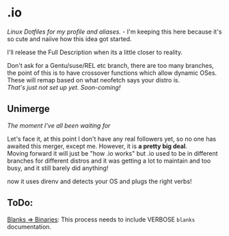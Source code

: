 # .io
_Linux Dotfiles for my profile and aliases._ - I'm keeping this here because it's so cute and naiive how this idea got started.

I'll release the Full Description when its a little closer to reality.  

Don't ask for a Gentu/suse/REL etc branch, there are too many branches, the point of this is to have crossover functions which allow dynamic OSes.  
These will remap based on what neofetch says your distro is.  
_That's just not set up yet. Soon-coming!_

## Unimerge  
_The moment I've all been waiting for_

Let's face it, at this point I don't have any real followers yet, so no one has awaited this merger, except me. However, it is __a pretty big deal__.  
Moving forward it will just be "how .io works" but .io used to be in different branches for different distros and it was getting a lot to maintain and too busy, and it still barely did anything!

now it uses direnv and detects your OS and plugs the right verbs! 

## ToDo:  
[Blanks => Binaries](https://www.simplified.guide/bash/compile-script "Compile Bash Script"): This process needs to include VERBOSE `blanks` documentation.
